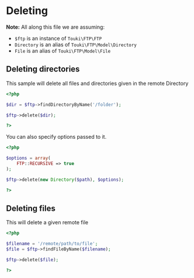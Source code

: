 # Deleting

**Note:** All along this file we are assuming:

 * `$ftp` is an instance of `Touki\FTP\FTP`
 * `Directory` is an alias of `Touki\FTP\Model\Directory`
 * `File` is an alias of `Touki\FTP\Model\File`

## Deleting directories

This sample will delete all files and directories given in the remote Directory

```php
<?php

$dir = $ftp->findDirectoryByName('/folder');

$ftp->delete($dir);

?>
```

You can also specify options passed to it.

```php
<?php

$options = array(
    FTP::RECURSIVE => true
);

$ftp->delete(new Directory($path), $options);

?>
```

## Deleting files

This will delete a given remote file

```php
<?php

$filename = '/remote/path/to/file';
$file = $ftp->findFileByName($filename);

$ftp->delete($file);

?>
```
